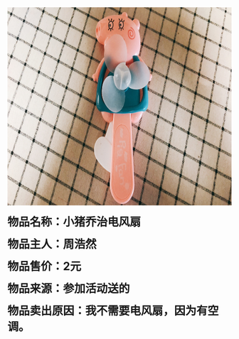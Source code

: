 <html>
	<head>
		<title>六一义卖</title>
	</head>	
	<body>
		<img src="20190526_IMG_3370.JPG" width="850" height="446">
		<p>
			<strong style="font-size:25px">物品名称：小猪乔治电风扇</strong>
		</p>
		<p>
			<strong style="font-size:25px">物品主人：周浩然</strong>
		</p>
		<p>
			<strong style="font-size:25px">物品售价：2元</strong>
		</p>
		<p>
			<strong style="font-size:25px">物品来源：参加活动送的</strong>
		</p>
		<p>
			<strong style="font-size:25px">物品卖出原因：我不需要电风扇，因为有空调。</strong>
		</p>

